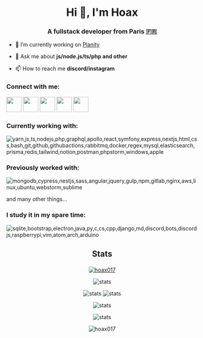 <h1 align="center">Hi 👋, I'm Hoax</h1>
<h3 align="center">A fullstack developer from Paris 🇫🇷</h3>

- 🔭 I’m currently working on [Planity](https://github.com/planity)

- 💬 Ask me about **js/node.js/ts/php and other**

- 📫 How to reach me **discord/instagram**

### Connect with me:

<p>
  <a href="https://discord.com/users/@Hoax017" target="blank"
    ><img
      src="https://skillicons.dev/icons?i=discord"
      height="40"
      width="40"
  /></a>
  <a href="https://www.linkedin.com/in/hoaxdev/" target="blank"
    ><img
      src="https://skillicons.dev/icons?i=linkedin"
      height="40"
      width="40"
  /></a>
  <a href="https://www.instagram.com/hoax.017/" target="blank"
    ><img
      src="https://skillicons.dev/icons?i=instagram"
      height="40"
      width="40"
  /></a>
  <a href="https://greasyfork.org/fr/users/11667-hoax017" target="blank"
    ><img
      src="https://raw.githubusercontent.com/JasonBarnabe/greasyfork/master/public/images/blacklogo512.png"
      height="40"
      width="40"
  /></a>
  <a href="https://codepen.io/Hoax017" target="blank"
    ><img
      src="https://skillicons.dev/icons?i=codepen"
      height="40"
      width="40"
  /></a>
</p>

### Currently working with:
<img
      src="https://skillicons.dev/icons?i=yarn,js,ts,nodejs,php,graphql,apollo,react,symfony,express,nextjs,html,css,bash,git,github,githubactions,rabbitmq,docker,regex,mysql,elasticsearch,prisma,redis,tailwind,notion,postman,phpstorm,windows,apple"
      title="yarn,js,ts,nodejs,php,graphql,apollo,react,symfony,express,nextjs,html,css,bash,git,github,githubactions,rabbitmq,docker,regex,mysql,elasticsearch,prisma,redis,tailwind,notion,postman,phpstorm,windows,apple"
/>

### Previously worked with:
<img
      src="https://skillicons.dev/icons?i=mongodb,cypress,nestjs,sass,angular,jquery,gulp,npm,gitlab,nginx,aws,linux,ubuntu,webstorm,sublime"
      title="mongodb,cypress,nestjs,sass,angular,jquery,gulp,npm,gitlab,nginx,aws,linux,ubuntu,webstorm,sublime"
/>

<p>and many other things...</p>

### I study it in my spare time:

<img
      src="https://skillicons.dev/icons?i=sqlite,bootstrap,electron,java,py,c,cs,cpp,django,md,discord,bots,discordjs,raspberrypi,vim,atom,arch,arduino"
      title="sqlite,bootstrap,electron,java,py,c,cs,cpp,django,md,discord,bots,discordjs,raspberrypi,vim,atom,arch,arduino"
/>

<h2><p align="center">Stats</p></h2>
<p align="center">
  <a href="https://github.com/ryo-ma/github-profile-trophy"
    ><img
      src="https://github-profile-trophy.vercel.app/?username=hoax017&column=-1&margin-w=10"
      alt="hoax017"
  /></a>
</p>
<p align="center">
  <img
    src="https://github-profile-summary-cards.vercel.app/api/cards/profile-details?username=hoax017&theme=github"
    alt="stats"
  />
</p>
<p align="center">
  <img
    src="https://github-profile-summary-cards.vercel.app/api/cards/repos-per-language?username=hoax017&theme=github"
    alt="stats"
  />
  <img
    src="https://github-profile-summary-cards.vercel.app/api/cards/stats?username=hoax017&theme=github"
    alt="stats"
  />
</p>
<p align="center">
  <img
    src="https://github-readme-stats.vercel.app/api?username=hoax017&show_icons=true&count_private=true"
    alt="stats"
  />
</p>
<p align="center">
  <img
    src="https://github-readme-stats.vercel.app/api/wakatime?username=hoax&layout=compact"
    alt="stats"
  />
</p>
<p align="center">
  <img
    src="https://komarev.com/ghpvc/?username=hoax017&label=Profile%20views&color=00cc4e&style=flat"
    alt="hoax017"
  />
</p>
